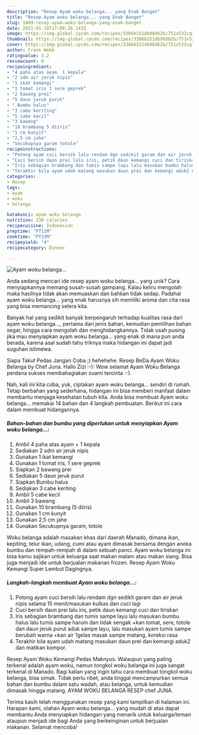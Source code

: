 ```yaml
---
description: "Resep Ayam woku belanga... yang Enak Banget"
title: "Resep Ayam woku belanga... yang Enak Banget"
slug: 1489-resep-ayam-woku-belanga-yang-enak-banget
date: 2021-01-18T17:08:26.143Z
image: https://img-global.cpcdn.com/recipes/3366b151db98db2b/751x532cq70/ayam-woku-belanga-foto-resep-utama.jpg
thumbnail: https://img-global.cpcdn.com/recipes/3366b151db98db2b/751x532cq70/ayam-woku-belanga-foto-resep-utama.jpg
cover: https://img-global.cpcdn.com/recipes/3366b151db98db2b/751x532cq70/ayam-woku-belanga-foto-resep-utama.jpg
author: Frank Webb
ratingvalue: 3.2
reviewcount: 8
recipeingredient:
- "4 paha atas ayam  1 kepala"
- "2 sdm air jeruk nipis"
- "1 ikat kemangi"
- "1 tomat iris 1 sere geprek"
- "2 bawang prei"
- "5 daun jeruk purut"
- " Bumbu halus"
- "3 cabe keriting"
- "5 cabe kecil"
- "3 bawang"
- "10 brambang 5 diiris"
- "1 cm kunyit"
- "2,5 cm jahe"
- "Secukupnya garam totole"
recipeinstructions:
- "Potong ayam cuci bersih lalu rendam dgn sedikit garam dan air jeruk nipis selama 15 menit/masukan kulkas dan cuci lagi"
- "Cuci bersih daun prei lalu iris, petik daun kemangi cuci dan tiriskan"
- "Iris sebagian brambang dan tumis sampe layu lalu masukan bumbu halus lalu tumis sampe harum dan tidak sengak +kan tomat, sere, totole dan daun jeruk purut aduk sampe layu, lalu masukan ayam tumis sampe berubah warna +kan air 1gelas masak sampe matang, koreksi rasa"
- "Terakhir bila ayam udah matang masukan daun prei dan kemangi aduk2 dan matikan kompor."
categories:
- Resep
tags:
- ayam
- woku
- belanga

katakunci: ayam woku belanga 
nutrition: 230 calories
recipecuisine: Indonesian
preptime: "PT11M"
cooktime: "PT33M"
recipeyield: "4"
recipecategory: Dinner

---
```



![Ayam woku belanga...](https://img-global.cpcdn.com/recipes/3366b151db98db2b/751x532cq70/ayam-woku-belanga-foto-resep-utama.jpg)

Anda sedang mencari ide resep ayam woku belanga... yang unik? Cara menyiapkannya memang susah-susah gampang. Kalau keliru mengolah maka hasilnya tidak akan memuaskan dan bahkan tidak sedap. Padahal ayam woku belanga... yang enak harusnya sih memiliki aroma dan cita rasa yang bisa memancing selera kita.

Banyak hal yang sedikit banyak berpengaruh terhadap kualitas rasa dari ayam woku belanga..., pertama dari jenis bahan, kemudian pemilihan bahan segar, hingga cara mengolah dan menghidangkannya. Tidak usah pusing jika mau menyiapkan ayam woku belanga... yang enak di mana pun anda berada, karena asal sudah tahu triknya maka hidangan ini dapat jadi suguhan istimewa.

Siapa Takut Pedas Jangan Coba ;) hehehehe. Resep BeDa Ayam Woku Belanga by Chef Juna. Hallo Zizi :-): Wow selamat Ayam Woku Belanga perdana sukses membahagiakan suami tercinta :-).


Nah, kali ini kita coba, yuk, ciptakan ayam woku belanga... sendiri di rumah. Tetap berbahan yang sederhana, hidangan ini bisa memberi manfaat dalam membantu menjaga kesehatan tubuh kita. Anda bisa membuat Ayam woku belanga... memakai 14 bahan dan 4 langkah pembuatan. Berikut ini cara dalam membuat hidangannya.

<!--inarticleads1-->

##### Bahan-bahan dan bumbu yang diperlukan untuk menyiapkan Ayam woku belanga...:

1. Ambil 4 paha atas ayam + 1 kepala
1. Sediakan 2 sdm air jeruk nipis
1. Gunakan 1 ikat kemangi
1. Gunakan 1 tomat iris, 1 sere geprek
1. Siapkan 2 bawang prei
1. Sediakan 5 daun jeruk purut
1. Siapkan  Bumbu halus
1. Sediakan 3 cabe keriting
1. Ambil 5 cabe kecil
1. Ambil 3 bawang
1. Gunakan 10 brambang (5 diiris)
1. Gunakan 1 cm kunyit
1. Gunakan 2,5 cm jahe
1. Gunakan Secukupnya garam, totole


Woku belanga adalah masakan khas dari daerah Manado, dimana ikan, kepiting, telur ikan, udang, cumi atau ayam dimasak bersama dengan aneka bumbu dan rempah-rempah di dalam sebuah panci. Ayam woku belanga ini bisa kamu sajikan untuk keluarga saat makan malam atau makan siang. Bisa juga menjadi ide untuk berjualan makanan frozen. Resep Ayam Woku Kemangi Super Lembut Dagingnya. 

<!--inarticleads2-->

##### Langkah-langkah membuat Ayam woku belanga...:

1. Potong ayam cuci bersih lalu rendam dgn sedikit garam dan air jeruk nipis selama 15 menit/masukan kulkas dan cuci lagi
1. Cuci bersih daun prei lalu iris, petik daun kemangi cuci dan tiriskan
1. Iris sebagian brambang dan tumis sampe layu lalu masukan bumbu halus lalu tumis sampe harum dan tidak sengak +kan tomat, sere, totole dan daun jeruk purut aduk sampe layu, lalu masukan ayam tumis sampe berubah warna +kan air 1gelas masak sampe matang, koreksi rasa
1. Terakhir bila ayam udah matang masukan daun prei dan kemangi aduk2 dan matikan kompor.


Resep Ayam Woku Kemangi Pedas Maknyus. Walaupun yang paling terkenal adalah ayam woku, namun tongkol woku belanga ini juga sangat terkenal di Manado. Bagi kalian yang ingin tahu cara membuat tongkol woku belanga, bisa simak. Tidak perlu ribet, anda tinggal mencampurkan semua bahan dan bumbu dalam satu wadah, atau belanga, untuk kemudian dimasak hingga matang. AYAM WOKU BELANGA RESEP chef JUNA. 

Terima kasih telah menggunakan resep yang kami tampilkan di halaman ini. Harapan kami, olahan Ayam woku belanga... yang mudah di atas dapat membantu Anda menyiapkan hidangan yang menarik untuk keluarga/teman ataupun menjadi ide bagi Anda yang berkeinginan untuk berjualan makanan. Selamat mencoba!
